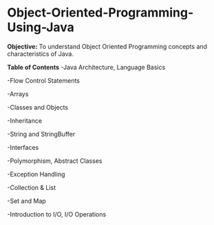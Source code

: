 # Object-Oriented-Programming-Using-Java
**Objective:**
 To understand Object Oriented Programming concepts and characteristics of Java.

 **Table of Contents**
 -Java Architecture, Language Basics
 
 -Flow Control Statements

 -Arrays
 
 -Classes and Objects
 
 -Inheritance
 
 -String and StringBuffer
 
 -Interfaces
 
 -Polymorphism, Abstract Classes
 
 -Exception Handling
 
 -Collection & List
 
 -Set and Map
 
 -Introduction to I/O, I/O Operations
